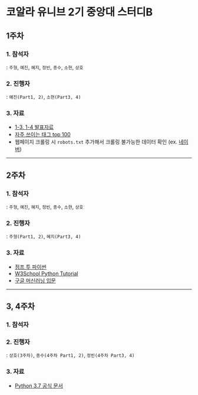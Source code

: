 # 코알라 유니브 2기 중앙대 스터디B
## 1주차
### 1. 참석자     
: `주형`, `예진`, `혜지`, `정빈`, `종수`, `소현`, `상호`
### 2. 진행자     
: `예진(Part1, 2)`, `소현(Part3, 4)`
### 3. 자료
- [1-3, 1-4 발표자료](https://github.com/CoodingPenguin/coala-univ-2/blob/master/week1/material/week1_part_3%2C4_sohyun.pdf)
- [자주 쓰이는 태그 top 100](https://www.advancedwebranking.com/html/)
- 웹페이지 크롤링 시 `robots.txt` 추가해서 크롤링 불가능한 데이터 확인 (ex. [네이버](https://www.naver.com/robots.txt))
----
## 2주차
### 1. 참석자
: `주형`, `예진`, `혜지`, `정빈`, `종수`, `소현`, `상호`
### 2. 진행자
: `주형(Part1, 2)`, `혜지(Part3, 4)`
### 3. 자료
- [점프 투 파이썬](https://wikidocs.net/book/1)
- [W3School Python Tutorial](https://www.w3schools.com/python/default.asp)
- [구글 머신러닝 입문](https://developers.google.com/machine-learning/crash-course?hl=ko)
----
## 3, 4주차
### 1. 참석자
### 2. 진행자
: `상호(3주차)`, `종수(4주차 Part1, 2)`, `정빈(4주차 Part3, 4)`
### 3. 자료
- [Python 3.7 공식 문서](https://docs.python.org/ko/3.7/index.html)
